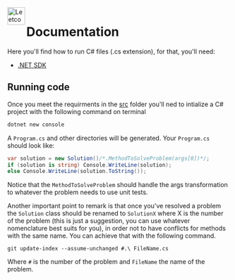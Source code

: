 <img align="left" width="40" height="40" src="https://cdn.worldvectorlogo.com/logos/c--4.svg" alt="Leetcode">

# Documentation
Here you'll find how to run C# files (.cs extension), for that, you'll need:
- [.NET SDK](https://dotnet.microsoft.com/en-us/download)

## Running code
Once you meet the requirments in the [src](../src/) folder you'll ned to intialize a C# project with the following command on terminal
```bash
dotnet new console
```

A `Program.cs` and other directories will be generated. Your `Program.cs` should look like:
```cs
var solution = new Solution()/*.MethodToSolveProblem(args[0])*/;
if (solution is string) Console.WriteLine(solution);
else Console.WriteLine(solution.ToString());
```

Notice that the `MethodToSolveProblem` should handle the args transformation to whatever the problem needs to use unit tests. 

Another important point to remark is that once you've resolved a problem the `Solution` class should be renamed to `SolutionX` where X is the number of the problem (this is just a suggestion, you can use whatever nomenclature best suits for you), in order not to have conflicts for methods with the same name. You can achieve that with the following command.
```git
git update-index --assume-unchanged #.\ FileName.cs
```
Where `#` is the number of the problem and `FileName` the name of the problem.